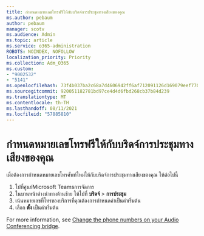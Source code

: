 ```yaml
---
title: กําหนดหมายเลขโทรฟรีให้กับบริดจ์การประชุมทางเสียงของคุณ
ms.author: pebaum
author: pebaum
manager: scotv
ms.audience: Admin
ms.topic: article
ms.service: o365-administration
ROBOTS: NOINDEX, NOFOLLOW
localization_priority: Priority
ms.collection: Adm_O365
ms.custom:
- "9002532"
- "5141"
ms.openlocfilehash: 73f4b037ba2c68a7d4606942ff6af712091126d169079eef77007712959f58b5
ms.sourcegitcommit: 920051182781bd97ce4d4d6fbd268cb37b84d239
ms.translationtype: MT
ms.contentlocale: th-TH
ms.lasthandoff: 08/11/2021
ms.locfileid: "57885810"
---
```

# <a name="assign-a-toll-free-number-to-your-audio-conferencing-bridge"></a>กําหนดหมายเลขโทรฟรีให้กับบริดจ์การประชุมทางเสียงของคุณ

เมื่อต้องการกําหนดหมายเลขโทรศัพท์ใหม่ให้กับบริดจ์การประชุมทางเสียงของคุณ ให้ต่อไปนี้

1. ไปที่ศูนย์Microsoft Teamsการจัดการ
1. ในบานหน้าต่างนําทางด้านซ้าย ให้ไปที่ **บริดจ์**  >  **การประชุม**
1. เน้นหมายเลขที่โทรของบริการที่คุณต้องการกําหนดค่าเป็นค่าเริ่มต้น
1. เลือก **ตั้ง** เป็นค่าเริ่มต้น

For more information, see [Change the phone numbers on your Audio Conferencing bridge](https://docs.microsoft.com/MicrosoftTeams/change-the-phone-numbers-on-your-audio-conferencing-bridge).
